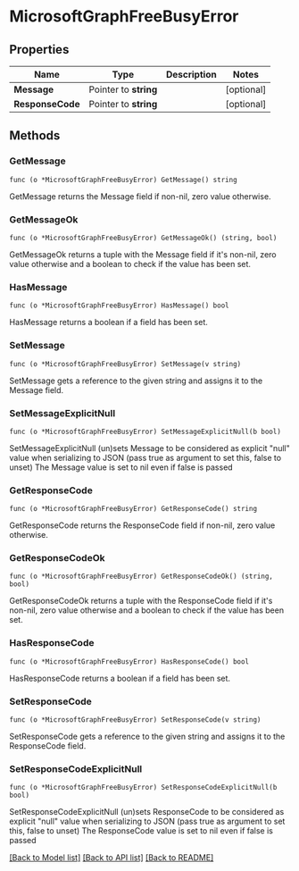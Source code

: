 # MicrosoftGraphFreeBusyError

## Properties

Name | Type | Description | Notes
------------ | ------------- | ------------- | -------------
**Message** | Pointer to **string** |  | [optional] 
**ResponseCode** | Pointer to **string** |  | [optional] 

## Methods

### GetMessage

`func (o *MicrosoftGraphFreeBusyError) GetMessage() string`

GetMessage returns the Message field if non-nil, zero value otherwise.

### GetMessageOk

`func (o *MicrosoftGraphFreeBusyError) GetMessageOk() (string, bool)`

GetMessageOk returns a tuple with the Message field if it's non-nil, zero value otherwise
and a boolean to check if the value has been set.

### HasMessage

`func (o *MicrosoftGraphFreeBusyError) HasMessage() bool`

HasMessage returns a boolean if a field has been set.

### SetMessage

`func (o *MicrosoftGraphFreeBusyError) SetMessage(v string)`

SetMessage gets a reference to the given string and assigns it to the Message field.

### SetMessageExplicitNull

`func (o *MicrosoftGraphFreeBusyError) SetMessageExplicitNull(b bool)`

SetMessageExplicitNull (un)sets Message to be considered as explicit "null" value
when serializing to JSON (pass true as argument to set this, false to unset)
The Message value is set to nil even if false is passed
### GetResponseCode

`func (o *MicrosoftGraphFreeBusyError) GetResponseCode() string`

GetResponseCode returns the ResponseCode field if non-nil, zero value otherwise.

### GetResponseCodeOk

`func (o *MicrosoftGraphFreeBusyError) GetResponseCodeOk() (string, bool)`

GetResponseCodeOk returns a tuple with the ResponseCode field if it's non-nil, zero value otherwise
and a boolean to check if the value has been set.

### HasResponseCode

`func (o *MicrosoftGraphFreeBusyError) HasResponseCode() bool`

HasResponseCode returns a boolean if a field has been set.

### SetResponseCode

`func (o *MicrosoftGraphFreeBusyError) SetResponseCode(v string)`

SetResponseCode gets a reference to the given string and assigns it to the ResponseCode field.

### SetResponseCodeExplicitNull

`func (o *MicrosoftGraphFreeBusyError) SetResponseCodeExplicitNull(b bool)`

SetResponseCodeExplicitNull (un)sets ResponseCode to be considered as explicit "null" value
when serializing to JSON (pass true as argument to set this, false to unset)
The ResponseCode value is set to nil even if false is passed

[[Back to Model list]](../README.md#documentation-for-models) [[Back to API list]](../README.md#documentation-for-api-endpoints) [[Back to README]](../README.md)


